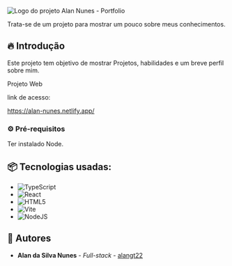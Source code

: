 ![Logo do projeto](https://imgur.com/0X2UoM7.png)
Alan Nunes - Portfolio

Trata-se de um projeto para mostrar um pouco sobre meus conhecimentos.

## 🔥 Introdução

Este projeto tem objetivo de mostrar Projetos, habilidades e um breve perfil sobre mim.

Projeto Web

link de acesso:

https://alan-nunes.netlify.app/

### ⚙️ Pré-requisitos

Ter instalado Node.

## 📦 Tecnologias usadas:

- ![TypeScript](https://img.shields.io/badge/typescript-%23007ACC.svg?style=for-the-badge&logo=typescript&logoColor=white)
- ![React](https://img.shields.io/badge/react-%2320232a.svg?style=for-the-badge&logo=react&logoColor=%2361DAFB)
- ![HTML5](https://img.shields.io/badge/html5-%23E34F26.svg?style=for-the-badge&logo=html5&logoColor=white)
- ![Vite](https://img.shields.io/badge/vite-%23646CFF.svg?style=for-the-badge&logo=vite&logoColor=white)
- ![NodeJS](https://img.shields.io/badge/node.js-6DA55F?style=for-the-badge&logo=node.js&logoColor=white)

## 👷 Autores

- **Alan da Silva Nunes** - _Full-stack_ - [alangt22](https://github.com/alangt22)
